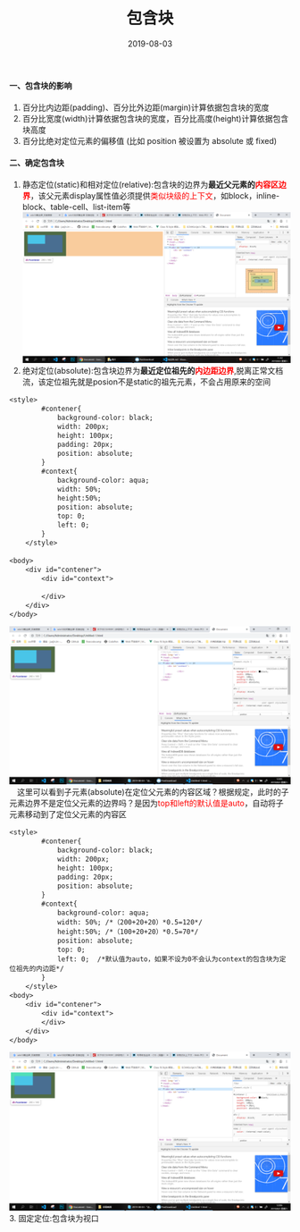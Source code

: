 ﻿---
title: 包含块
date: 2019-08-03
tags: CSS
---
#### 一、包含块的影响
1. 百分比内边距(padding)、百分比外边距(margin)计算依据包含块的宽度
2. 百分比宽度(width)计算依据包含块的宽度，百分比高度(height)计算依据包含块高度
3. 百分比绝对定位元素的偏移值 (比如 position 被设置为 absolute 或 fixed)  

#### 二、确定包含块
1. 静态定位(static)和相对定位(relative):包含块的边界为**最近父元素的<font color="red">内容区边界</font>**，该父元素display属性值必须提供<font color="red">类似块级的上下文</font>，如block，inline-block、table-cell、list-item等
![相对定位演示](/assets/2019-08-03/相对定位演示.png)
2. 绝对定位(absolute):包含块边界为**最近定位祖先的<font color="red">内边距边界</font>**,脱离正常文档流，该定位祖先就是posion不是static的祖先元素，不会占用原来的空间

```
<style>
        #contener{
            background-color: black;
            width: 200px;
            height: 100px;
            padding: 20px;
            position: absolute;
        }
        #context{
            background-color: aqua;
            width: 50%;
            height:50%;
            position: absolute;
            top: 0;
            left: 0;
        }
    </style>

<body>
    <div id="contener">
        <div id="context">

        </div>
    </div>
</body>
```
![top和left为默认值](/assets/2019-08-03/绝对定位top默认值.png)
&emsp;这里可以看到子元素(absolute)在定位父元素的内容区域？根据规定，此时的子元素边界不是定位父元素的边界吗？是因为<font color="red">top和left的默认值是auto</font>，自动将子元素移动到了定位父元素的内容区   

```
<style>
        #contener{
            background-color: black;
            width: 200px;
            height: 100px;
            padding: 20px;
            position: absolute;
        }
        #context{
            background-color: aqua;
            width: 50%; /*（200+20+20）*0.5=120*/
            height:50%; /*（100+20+20）*0.5=70*/
            position: absolute;
            top: 0;
            left: 0;  /*默认值为auto，如果不设为0不会认为context的包含块为定位祖先的内边距*/
        }
    </style>
<body>
    <div id="contener">
        <div id="context">
        </div>
    </div>
</body>
```
![top和left为0](/assets/2019-08-03/绝对定位top为0.png)  
3. 固定定位:包含块为视口